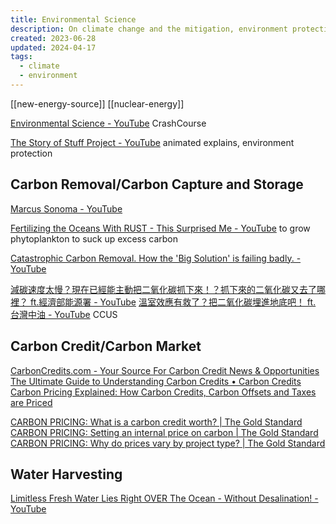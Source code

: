 ```yaml
---
title: Environmental Science
description: On climate change and the mitigation, environment protection
created: 2023-06-28
updated: 2024-04-17
tags:
  - climate
  - environment
---
```


[[new-energy-source]]
[[nuclear-energy]]

[Environmental Science - YouTube](https://www.youtube.com/playlist?list=PL8dPuuaLjXtOikZljhKAe28AkupJXnS2u) CrashCourse

[The Story of Stuff Project - YouTube](https://www.youtube.com/@StoryofStuff) animated explains, environment protection

## Carbon Removal/Carbon Capture and Storage

[Marcus Sonoma - YouTube](https://www.youtube.com/@MarcusSonoma/)

[Fertilizing the Oceans With RUST - This Surprised Me - YouTube](https://www.youtube.com/watch?v=3UJPMCKY9W8) to grow phytoplankton to suck up excess carbon

[Catastrophic Carbon Removal. How the 'Big Solution' is failing badly. - YouTube](https://www.youtube.com/watch?v=hyVRtEPKhTY)

[減碳速度太慢？現在已經能主動把二氧化碳抓下來！？抓下來的二氧化碳又去了哪裡？ ft.經濟部能源署 - YouTube](https://www.youtube.com/watch?v=cVUcn8rwWfI)
[溫室效應有救了？把二氧化碳埋進地底吧！ ft. 台灣中油 - YouTube](https://www.youtube.com/watch?v=B58HUp5JWdY) CCUS

## Carbon Credit/Carbon Market

[CarbonCredits.com - Your Source For Carbon Credit News & Opportunities](https://carboncredits.com/)
[The Ultimate Guide to Understanding Carbon Credits • Carbon Credits](https://carboncredits.com/the-ultimate-guide-to-understanding-carbon-credits/)
[Carbon Pricing Explained: How Carbon Credits, Carbon Offsets and Taxes are Priced](https://carboncredits.com/carbon-pricing-explained-credits-offsets-taxes/)

[CARBON PRICING: What is a carbon credit worth? | The Gold Standard](https://www.goldstandard.org/blog-item/carbon-pricing-what-carbon-credit-worth)
[CARBON PRICING: Setting an internal price on carbon | The Gold Standard](https://www.goldstandard.org/blog-item/carbon-pricing-setting-internal-price-carbon)
[CARBON PRICING: Why do prices vary by project type? | The Gold Standard](https://www.goldstandard.org/blog-item/carbon-pricing-why-do-prices-vary-project-type)

## Water Harvesting

[Limitless Fresh Water Lies Right OVER The Ocean - Without Desalination! - YouTube](https://www.youtube.com/watch?v=wt5xAcmfaYo)
